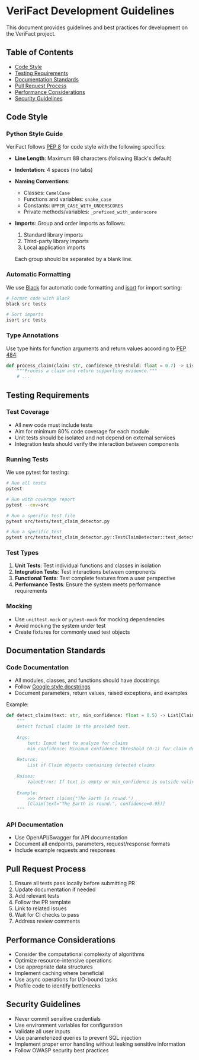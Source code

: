 # VeriFact Development Guidelines

This document provides guidelines and best practices for development on the VeriFact project.

## Table of Contents

- [Code Style](#code-style)
- [Testing Requirements](#testing-requirements)
- [Documentation Standards](#documentation-standards)
- [Pull Request Process](#pull-request-process)
- [Performance Considerations](#performance-considerations)
- [Security Guidelines](#security-guidelines)

## Code Style

### Python Style Guide

VeriFact follows [PEP 8](https://www.python.org/dev/peps/pep-0008/) for code style with the following specifics:

- **Line Length**: Maximum 88 characters (following Black's default)
- **Indentation**: 4 spaces (no tabs)
- **Naming Conventions**:
  - Classes: `CamelCase`
  - Functions and variables: `snake_case`
  - Constants: `UPPER_CASE_WITH_UNDERSCORES`
  - Private methods/variables: `_prefixed_with_underscore`
- **Imports**: Group and order imports as follows:
  1. Standard library imports
  2. Third-party library imports
  3. Local application imports
  
  Each group should be separated by a blank line.

### Automatic Formatting

We use [Black](https://black.readthedocs.io/) for automatic code formatting and [isort](https://pycqa.github.io/isort/) for import sorting:

```bash
# Format code with Black
black src tests

# Sort imports
isort src tests
```

### Type Annotations

Use type hints for function arguments and return values according to [PEP 484](https://www.python.org/dev/peps/pep-0484/):

```python
def process_claim(claim: str, confidence_threshold: float = 0.7) -> List[Evidence]:
    """Process a claim and return supporting evidence."""
    # ...
```

## Testing Requirements

### Test Coverage

- All new code must include tests
- Aim for minimum 80% code coverage for each module
- Unit tests should be isolated and not depend on external services
- Integration tests should verify the interaction between components

### Running Tests

We use pytest for testing:

```bash
# Run all tests
pytest

# Run with coverage report
pytest --cov=src

# Run a specific test file
pytest src/tests/test_claim_detector.py

# Run a specific test
pytest src/tests/test_claim_detector.py::TestClaimDetector::test_detect_simple_claim
```

### Test Types

1. **Unit Tests**: Test individual functions and classes in isolation
2. **Integration Tests**: Test interactions between components
3. **Functional Tests**: Test complete features from a user perspective
4. **Performance Tests**: Ensure the system meets performance requirements

### Mocking

- Use `unittest.mock` or `pytest-mock` for mocking dependencies
- Avoid mocking the system under test
- Create fixtures for commonly used test objects

## Documentation Standards

### Code Documentation

- All modules, classes, and functions should have docstrings
- Follow [Google style docstrings](https://google.github.io/styleguide/pyguide.html#38-comments-and-docstrings)
- Document parameters, return values, raised exceptions, and examples

Example:

```python
def detect_claims(text: str, min_confidence: float = 0.5) -> List[Claim]:
    """
    Detect factual claims in the provided text.
    
    Args:
        text: Input text to analyze for claims
        min_confidence: Minimum confidence threshold (0-1) for claim detection
        
    Returns:
        List of Claim objects containing detected claims
        
    Raises:
        ValueError: If text is empty or min_confidence is outside valid range
        
    Example:
        >>> detect_claims("The Earth is round.")
        [Claim(text="The Earth is round.", confidence=0.95)]
    """
```

### API Documentation

- Use OpenAPI/Swagger for API documentation
- Document all endpoints, parameters, request/response formats
- Include example requests and responses

## Pull Request Process

1. Ensure all tests pass locally before submitting PR
2. Update documentation if needed
3. Add relevant tests
4. Follow the PR template
5. Link to related issues
6. Wait for CI checks to pass
7. Address review comments

## Performance Considerations

- Consider the computational complexity of algorithms
- Optimize resource-intensive operations
- Use appropriate data structures
- Implement caching where beneficial
- Use async operations for I/O-bound tasks
- Profile code to identify bottlenecks

## Security Guidelines

- Never commit sensitive credentials
- Use environment variables for configuration
- Validate all user inputs
- Use parameterized queries to prevent SQL injection
- Implement proper error handling without leaking sensitive information
- Follow OWASP security best practices 